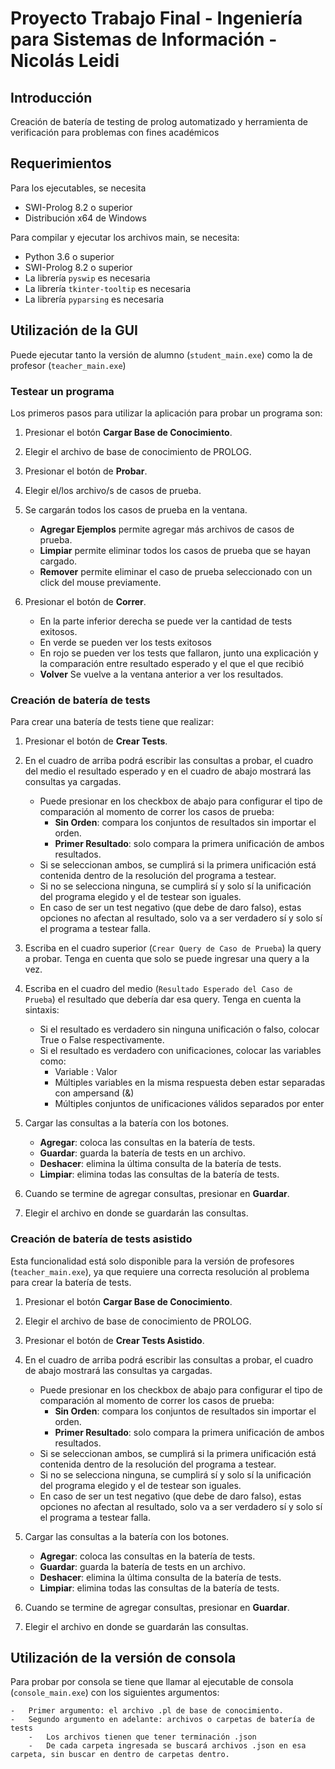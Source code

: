 # Proyecto Trabajo Final - Ingeniería para Sistemas de Información - Nicolás Leidi

## Introducción

Creación de batería de testing de prolog automatizado y herramienta de verificación para problemas con fines académicos

## Requerimientos

Para los ejecutables, se necesita

-   SWI-Prolog 8.2 o superior
-   Distribución x64 de Windows

Para compilar y ejecutar los archivos main, se necesita:

-   Python 3.6 o superior
-   SWI-Prolog 8.2 o superior
-   La librería `pyswip` es necesaria
-   La librería `tkinter-tooltip` es necesaria
-   La librería `pyparsing` es necesaria

## Utilización de la GUI

Puede ejecutar tanto la versión de alumno (`student_main.exe`) como la de profesor (`teacher_main.exe`)

### Testear un programa

Los primeros pasos para utilizar la aplicación para probar un programa son:

1.  Presionar el botón **Cargar Base de Conocimiento**.
2.  Elegir el archivo de base de conocimiento de PROLOG.
3.  Presionar el botón de **Probar**.
4.  Elegir el/los archivo/s de casos de prueba.
5.  Se cargarán todos los casos de prueba en la ventana.

    -   **Agregar Ejemplos** permite agregar más archivos de casos de prueba.
    -   **Limpiar** permite eliminar todos los casos de prueba que se hayan cargado.
    -   **Remover** permite eliminar el caso de prueba seleccionado con un click del mouse previamente.

6.  Presionar el botón de **Correr**.

    -   En la parte inferior derecha se puede ver la cantidad de tests exitosos.
    -   En verde se pueden ver los tests exitosos
    -   En rojo se pueden ver los tests que fallaron, junto una explicación y la comparación entre resultado esperado y el que el que recibió
    -   **Volver** Se vuelve a la ventana anterior a ver los resultados.

### Creación de batería de tests

Para crear una batería de tests tiene que realizar:

1.  Presionar el botón de **Crear Tests**.
2.  En el cuadro de arriba podrá escribir las consultas a probar, el cuadro del medio el resultado esperado y en el cuadro de abajo mostrará las consultas ya cargadas.

    -   Puede presionar en los checkbox de abajo para configurar el tipo de comparación al momento de correr los casos de prueba:
        -   **Sin Orden**: compara los conjuntos de resultados sin importar el orden.
        -   **Primer Resultado**: solo compara la primera unificación de ambos resultados.
    -   Si se seleccionan ambos, se cumplirá si la primera unificación está contenida dentro de la resolución del programa a testear.
    -   Si no se selecciona ninguna, se cumplirá sí y solo sí la unificación del programa elegido y el de testear son iguales.
    -   En caso de ser un test negativo (que debe de daro falso), estas opciones no afectan al resultado, solo va a ser verdadero sí y solo sí el programa a testear falla.

3.  Escriba en el cuadro superior (`Crear Query de Caso de Prueba`) la query a probar. Tenga en cuenta que solo se puede ingresar una query a la vez.
4.  Escriba en el cuadro del medio (`Resultado Esperado del Caso de Prueba`) el resultado que debería dar esa query. Tenga en cuenta la sintaxis:

    -   Si el resultado es verdadero sin ninguna unificación o falso, colocar True o False respectivamente.
    -   Si el resultado es verdadero con unificaciones, colocar las variables como:
        -   Variable : Valor
        -   Múltiples variables en la misma respuesta deben estar separadas con ampersand (&)
        -   Múltiples conjuntos de unificaciones válidos separados por enter

5.  Cargar las consultas a la batería con los botones.

    -   **Agregar**: coloca las consultas en la batería de tests.
    -   **Guardar**: guarda la batería de tests en un archivo.
    -   **Deshacer**: elimina la última consulta de la batería de tests.
    -   **Limpiar**: elimina todas las consultas de la batería de tests.

6.  Cuando se termine de agregar consultas, presionar en **Guardar**.
7.  Elegir el archivo en donde se guardarán las consultas.

### Creación de batería de tests asistido

Esta funcionalidad está solo disponible para la versión de profesores (`teacher_main.exe`), ya que requiere una correcta resolución al problema para crear la batería de tests.

1.  Presionar el botón **Cargar Base de Conocimiento**.
2.  Elegir el archivo de base de conocimiento de PROLOG.
3.  Presionar el botón de **Crear Tests Asistido**.
4.  En el cuadro de arriba podrá escribir las consultas a probar, el cuadro de abajo mostrará las consultas ya cargadas.

    -   Puede presionar en los checkbox de abajo para configurar el tipo de comparación al momento de correr los casos de prueba:
        -   **Sin Orden**: compara los conjuntos de resultados sin importar el orden.
        -   **Primer Resultado**: solo compara la primera unificación de ambos resultados.
    -   Si se seleccionan ambos, se cumplirá si la primera unificación está contenida dentro de la resolución del programa a testear.
    -   Si no se selecciona ninguna, se cumplirá sí y solo sí la unificación del programa elegido y el de testear son iguales.
    -   En caso de ser un test negativo (que debe de daro falso), estas opciones no afectan al resultado, solo va a ser verdadero sí y solo sí el programa a testear falla.

5.  Cargar las consultas a la batería con los botones.

    -   **Agregar**: coloca las consultas en la batería de tests.
    -   **Guardar**: guarda la batería de tests en un archivo.
    -   **Deshacer**: elimina la última consulta de la batería de tests.
    -   **Limpiar**: elimina todas las consultas de la batería de tests.

6.  Cuando se termine de agregar consultas, presionar en **Guardar**.
7.  Elegir el archivo en donde se guardarán las consultas.

## Utilización de la versión de consola

Para probar por consola se tiene que llamar al ejecutable de consola (`console_main.exe`) con los siguientes argumentos:

    -   Primer argumento: el archivo .pl de base de conocimiento.
    -   Segundo argumento en adelante: archivos o carpetas de batería de tests
        -   Los archivos tienen que tener terminación .json
        -   De cada carpeta ingresada se buscará archivos .json en esa carpeta, sin buscar en dentro de carpetas dentro.
